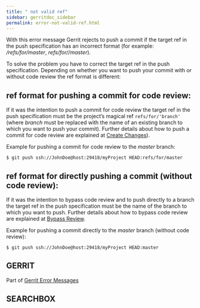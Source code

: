 ```yaml
---
title: " not valid ref"
sidebar: gerritdoc_sidebar
permalink: error-not-valid-ref.html
---
```

With this error message Gerrit rejects to push a commit if the target
ref in the push specification has an incorrect format (for example:
*/refs/for/master*, *refs/for//master*).

To solve the problem you have to correct the target ref in the push
specification. Depending on whether you want to push your commit with or
without code review the ref format is different:

## ref format for pushing a commit for code review:

If it was the intention to push a commit for code review the target ref
in the push specification must be the project’s magical ref
`refs/for/'branch'` (where *branch* must be replaced with the name of an
existing branch to which you want to push your commit). Further details
about how to push a commit for code review are explained at [Create
Changes](user-upload.html#push_create)).

Example for pushing a commit for code review to the *master* branch:

    $ git push ssh://JohnDoe@host:29418/myProject HEAD:refs/for/master

## ref format for directly pushing a commit (without code review):

If it was the intention to bypass code review and to push directly to a
branch the target ref in the push specification must be the name of the
branch to which you want to push. Further details about how to bypass
code review are explained at [Bypass
Review](user-upload.html#bypass_review).

Example for pushing a commit directly to the *master* branch (without
code review):

    $ git push ssh://JohnDoe@host:29418/myProject HEAD:master

## GERRIT

Part of [Gerrit Error Messages](error-messages.html)

## SEARCHBOX

